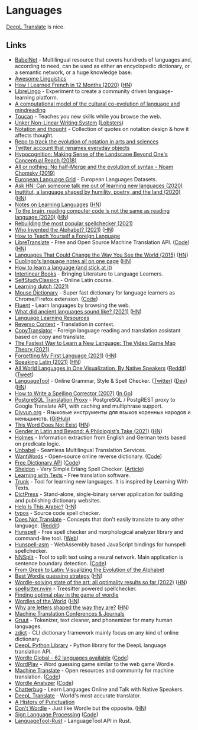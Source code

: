 # Languages

[DeepL Translate](https://www.deepl.com/translator) is nice.

## Links

- [BabelNet](https://babelnet.org/) - Multilingual resource that covers hundreds of languages and, according to need, can be used as either an encyclopedic dictionary, or a semantic network, or a huge knowledge base.
- [Awesome Linguistics](https://github.com/theimpossibleastronaut/awesome-linguistics)
- [How I Learned French in 12 Months (2020)](http://www.runwes.com/2020/02/11/howilearnedfrench.html) ([HN](https://news.ycombinator.com/item?id=22341983))
- [LibreLingo](https://librelingo.app/) - Experiment to create a community driven language-learning platform.
- [A computational model of the cultural co-evolution of language and mindreading](https://psyarxiv.com/3bmsx/)
- [Toucan](https://jointoucan.com/) - Teaches you new skills while you browse the web.
- [Unker Non-Linear Writing System](https://s.ai/nlws/) ([Lobsters](https://lobste.rs/s/r7qucz/unker_non_linear_writing_system))
- [Notation and thought](https://github.com/hypotext/notation) - Collection of quotes on notation design & how it affects thought.
- [Repo to track the evolution of notation in arts and sciences](https://github.com/prathyvsh/notation)
- [Twitter account that renames everyday objects](https://ahtaitay.blogspot.com/2020/07/this-twitter-account-is-renaming.html?m=1)
- [Hypocognition: Making Sense of the Landscape Beyond One's Conceptual Reach (2018)](https://www.researchgate.net/publication/319974334_Hypocognition_Making_Sense_of_the_Landscape_Beyond_One%27s_Conceptual_Reach)
- [All or nothing: No half-Merge and the evolution of syntax - Noam Chomsky (2019)](https://journals.plos.org/plosbiology/article?id=10.1371/journal.pbio.3000539)
- [European Language Grid](https://www.european-language-grid.eu/) - European Languages Datasets.
- [Ask HN: Can someone talk me out of learning new languages (2020)](https://news.ycombinator.com/item?id=25108739)
- [Inuttitut, a language shaped by humility, poetry, and the land (2020)](https://beside.media/new-narratives/nuna/) ([HN](https://news.ycombinator.com/item?id=25378558))
- [Notes on Learning Languages](https://lukesmith.xyz/articles/learning-languages) ([HN](https://news.ycombinator.com/item?id=25407175))
- [To the brain, reading computer code is not the same as reading language (2020)](https://news.mit.edu/2020/brain-reading-computer-code-1215) ([HN](https://news.ycombinator.com/item?id=25434854))
- [Rebuilding the most popular spellchecker (2021)](https://zverok.github.io/blog/2021-01-05-spellchecker-1.html)
- [Who Invented the Alphabet? (2021)](https://www.smithsonianmag.com/history/inventing-alphabet-180976520/) ([HN](https://news.ycombinator.com/item?id=25735348))
- [How to Teach Yourself a Foreign Language](https://github.com/SAJForbes/HowtoTeachYourselfaForeignLanguage/blob/master/How%20to%20Teach%20Yourself%20a%20Foreign%20Language.pdf)
- [LibreTranslate](https://libretranslate.com/) - Free and Open Source Machine Translation API. ([Code](https://github.com/uav4geo/LibreTranslate)) ([HN](https://news.ycombinator.com/item?id=26048800))
- [Languages That Could Change the Way You See the World (2015)](https://nautil.us/blog/5-languages-that-could-change-the-way-you-see-the-world) ([HN](https://news.ycombinator.com/item?id=26224117))
- [Duolingo's language notes all on one page](https://duome.eu/tips/en) ([HN](https://news.ycombinator.com/item?id=26427405))
- [How to learn a language (and stick at it)](https://psyche.co/guides/how-to-approach-the-lifelong-project-of-language-learning)
- [Interlinear Books](https://interlinearbooks.com/) - Bringing Literature to Language Learners.
- [SelfStudyClassics](https://selfstudyclassics.com/) - Online Latin course.
- [Learning dutch (2021)](https://www.reddit.com/r/Netherlands/comments/mig7jq/learning_dutch/)
- [Mouse Dictionary](https://mouse-dictionary.netlify.app/en/) - Super fast dictionary for language learners as Chrome/Firefox extension. ([Code](https://github.com/wtetsu/mouse-dictionary))
- [Fluent](https://www.fluent.co/) - Learn languages by browsing the web.
- [What did ancient languages sound like? (2021)](https://antigonejournal.com/2021/07/what-did-ancient-languages-sound-like/) ([HN](https://news.ycombinator.com/item?id=27721748))
- [Language Learning Resources](https://yusuf.is/creating/language-learning-resources)
- [Reverso Context](https://context.reverso.net/translation/) - Translation in context.
- [CopyTranslator](https://github.com/CopyTranslator/CopyTranslator) - Foreign language reading and translation assistant based on copy and translate.
- [The Fastest Way to Learn a New Language: The Video Game Map Theory (2021)](https://www.youtube.com/watch?v=3i1lNJPY-4Q)
- [Forgetting My First Language (2021)](https://www.newyorker.com/culture/personal-history/forgetting-my-first-language) ([HN](https://news.ycombinator.com/item?id=28411104))
- [Speaking Latin (2021)](https://psyche.co/ideas/speaking-latin-brings-an-unmediated-thrill-to-the-classics) ([HN](https://news.ycombinator.com/item?id=28510232))
- [All World Languages in One Visualization, By Native Speakers](https://www.visualcapitalist.com/a-world-of-languages/) ([Reddit](https://www.reddit.com/r/dataisbeautiful/comments/qqx55r/oc_looking_at_the_100_most_spoken_languages/)) ([Tweet](https://twitter.com/simongerman600/status/1460339351259422720))
- [LanguageTool](https://languagetool.org/) - Online Grammar, Style & Spell Checker. ([Twitter](https://twitter.com/languagetool)) ([Dev](https://languagetool.org/dev)) ([HN](https://news.ycombinator.com/item?id=32236608))
- [How to Write a Spelling Corrector (2007)](http://norvig.com/spell-correct.html) ([In Go](https://github.com/montanaflynn/toy-spelling-corrector))
- [PostgreSQL Translation Proxy](https://github.com/NikolayS/postgrest-translation-proxy) - PostgreSQL / PostgREST proxy to Google Translate API, with caching and multiphrase support.
- [Divvun.org](https://divvun.org/) - Языковые инструменты для языков коренных народов и меньшинств. ([GitHub](https://github.com/divvun))
- [This Word Does Not Exist](https://www.thisworddoesnotexist.com/) ([HN](https://news.ycombinator.com/item?id=29002776))
- [Gender in Latin and Beyond: A Philologist’s Take (2021)](https://antigonejournal.com/2021/10/gender-in-latin-and-beyond/) ([HN](https://news.ycombinator.com/item?id=29040746))
- [Holmes](https://github.com/msg-systems/holmes-extractor) - Information extraction from English and German texts based on predicate logic.
- [Unbabel](https://unbabel.com/) - Seamless Multilingual Translation Services.
- [WantWords](https://wantwords.thunlp.org/) - Open-source online reverse dictionary. ([Code](https://github.com/thunlp/WantWords))
- [Free Dictionary API](https://dictionaryapi.dev/) ([Code](https://github.com/meetDeveloper/freeDictionaryAPI))
- [Sheldon](https://github.com/inaka/sheldon/) - Very Simple Erlang Spell Checker. ([Article](https://medium.com/erlang-battleground/sheldon-the-erlang-spell-checker-b5223d5f7b70))
- [Learning with Texts](https://learningwithtexts.com/) - Free translation software.
- [Trunk](https://github.com/theiceshelf/trunk) - Tool for learning new languages. It is inspired by Learning With Texts.
- [DictPress](https://github.com/knadh/dictmaker) - Stand-alone, single-binary server application for building and publishing dictionary websites.
- [Help Is This Arabic?](https://isthatarabic.com/) ([HN](https://news.ycombinator.com/item?id=29544990))
- [typos](https://github.com/crate-ci/typos) - Source code spell checker.
- [Does Not Translate](https://doesnottranslate.com/) - Concepts that don't easily translate to any other language. ([Reddit](https://www.reddit.com/r/InternetIsBeautiful/comments/rudaxv/a_database_of_words_and_concepts_that_dont/))
- [Hunspell](https://github.com/hunspell/hunspell) - Free spell checker and morphological analyzer library and command-line tool. ([Web](http://hunspell.github.io/))
- [Hunspell-asm](https://github.com/kwonoj/hunspell-asm) - WebAssembly based JavaScript bindings for hunspell spellchecker.
- [NNSplit](https://bminixhofer.github.io/nnsplit/) - Tool to split text using a neural network. Main application is sentence boundary detection. ([Code](https://github.com/bminixhofer/nnsplit))
- [From Greek to Latin: Visualizing the Evolution of the Alphabet](https://www.visualcapitalist.com/from-greek-to-latin-visualizing-the-evolution-of-the-alphabet/)
- [Best Wordle guessing strategy](https://slc.is/#Best%20Wordle%20Strategy%20%E2%80%94%20Explore%20or%20Exploit) ([HN](https://news.ycombinator.com/item?id=29928263))
- [Wordle-solving state of the art: all optimality results so far (2022)](https://www.poirrier.ca/notes/wordle-optimal/) ([HN](https://news.ycombinator.com/item?id=30093313))
- [spellsitter.nvim](https://github.com/lewis6991/spellsitter.nvim) - Treesitter powered spellchecker.
- [Finding optimal play in the game of wordle](https://github.com/alex1770/wordle)
- [Wordles of the World](https://rwmpelstilzchen.gitlab.io/wordles/) ([HN](https://news.ycombinator.com/item?id=30159713))
- [Why are letters shaped the way they are?](https://www.vice.com/en/article/4awqz3/why-are-letters-shaped-the-way-they-are) ([HN](https://news.ycombinator.com/item?id=30320909))
- [Machine Translation Conferences & Journals](https://github.com/NiuTrans/MTVenues)
- [Gruut](https://github.com/rhasspy/gruut) - Tokenizer, text cleaner, and phonemizer for many human languages.
- [zdict](https://github.com/zdict/zdict) - CLI dictionary framework mainly focus on any kind of online dictionary.
- [DeepL Python Library](https://github.com/DeepLcom/deepl-python) - Python library for the DeepL language translation API.
- [Wordle Global - 62 languages available](https://wordle.global/) ([Code](https://github.com/Hugo0/wordle))
- [WordPlay](https://wordplay.com/daily) - Word guessing game similar to the web game Wordle.
- [Machine Translate](https://machinetranslate.org/) - Open resources and community for machine translation. ([Code](https://github.com/machinetranslate/machinetranslate.org))
- [Wordle Analyzer](https://wordle-analyzer.com/) ([Code](https://github.com/jakearchibald/wordle-analyzer/))
- [Chatterbug](https://chatterbug.com/en/) - Learn Languages Online and Talk with Native Speakers.
- [DeepL Translate](https://www.deepl.com/translator) - World's most accurate translator.
- [A History of Punctuation](https://aeon.co/essays/beside-the-point-punctuation-is-dead-long-live-punctuation)
- [Don't Wordle](https://dontwordle.com/) - Just like Wordle but the opposite. ([HN](https://news.ycombinator.com/item?id=31572258))
- [Sign Language Processing](https://sign-language-processing.github.io/) ([Code](https://github.com/sign-language-processing/sign-language-processing.github.io))
- [LanguageTool-Rust](https://github.com/jeertmans/languagetool-rust) - LanguageTool API in Rust.
